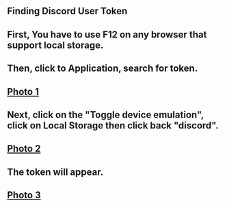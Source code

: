 <a name="finding-discord-user-token"></a>
## Finding Discord User Token
## First, You have to use F12 on any browser that support local storage.
## Then, click to Application, search for token.
## [Photo 1](./docs/1.png)
## Next, click on the "Toggle device emulation", click on Local Storage then click back "discord".
## [Photo 2](./docs/2.png)
## The token will appear.
## [Photo 3](./docs/3.png)
